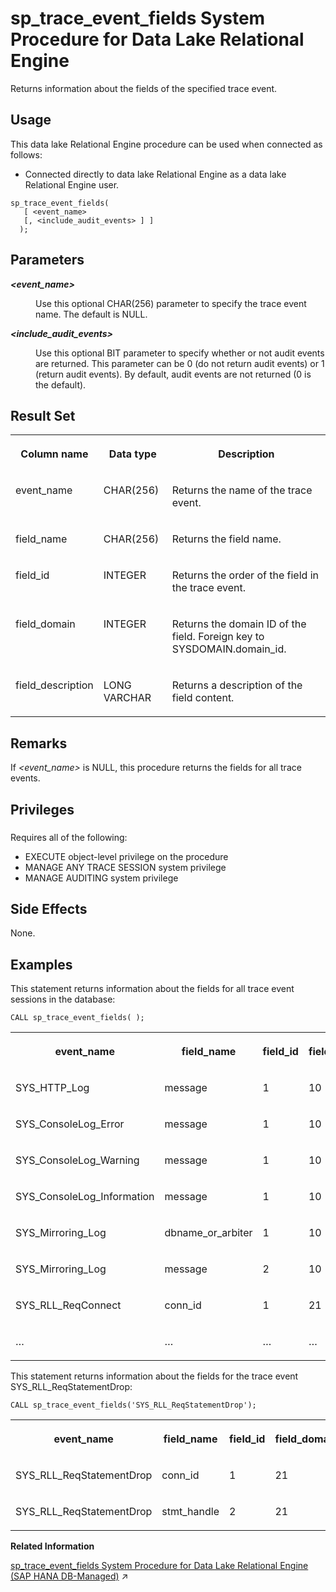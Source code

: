 <!-- loio8179a2a56ce210148a18fd12322fa8f2 -->

# sp\_trace\_event\_fields System Procedure for Data Lake Relational Engine

Returns information about the fields of the specified trace event.



<a name="loio8179a2a56ce210148a18fd12322fa8f2__section_p4t_vqn_14b"/>

## Usage

This data lake Relational Engine procedure can be used when connected as follows:

-   Connected directly to data lake Relational Engine as a data lake Relational Engine user.



```
sp_trace_event_fields( 
   [ <event_name> 
   [, <include_audit_events> ] ]
  );
```



<a name="loio8179a2a56ce210148a18fd12322fa8f2__sp_trace_event_fields_parm1"/>

## Parameters


<dl>
<dt><b>

*<event\_name\>* 

</b></dt>
<dd>

Use this optional CHAR\(256\) parameter to specify the trace event name. The default is NULL.



</dd><dt><b>

*<include\_audit\_events\>* 

</b></dt>
<dd>

Use this optional BIT parameter to specify whether or not audit events are returned. This parameter can be 0 \(do not return audit events\) or 1 \(return audit events\). By default, audit events are not returned \(0 is the default\).



</dd>
</dl>



<a name="loio8179a2a56ce210148a18fd12322fa8f2__sp_trace_event_fields_resultset1"/>

## Result Set


<table>
<tr>
<th valign="top">

Column name

</th>
<th valign="top">

Data type

</th>
<th valign="top">

Description

</th>
</tr>
<tr>
<td valign="top">

event\_name

</td>
<td valign="top">

CHAR\(256\)

</td>
<td valign="top">

Returns the name of the trace event.

</td>
</tr>
<tr>
<td valign="top">

field\_name

</td>
<td valign="top">

CHAR\(256\)

</td>
<td valign="top">

Returns the field name.

</td>
</tr>
<tr>
<td valign="top">

field\_id

</td>
<td valign="top">

INTEGER

</td>
<td valign="top">

Returns the order of the field in the trace event.

</td>
</tr>
<tr>
<td valign="top">

field\_domain

</td>
<td valign="top">

INTEGER

</td>
<td valign="top">

Returns the domain ID of the field. Foreign key to SYSDOMAIN.domain\_id.

</td>
</tr>
<tr>
<td valign="top">

field\_description

</td>
<td valign="top">

LONG VARCHAR

</td>
<td valign="top">

Returns a description of the field content.

</td>
</tr>
</table>



<a name="loio8179a2a56ce210148a18fd12322fa8f2__sp_trace_event_fields_remarks1"/>

## Remarks

If *<event\_name\>* is NULL, this procedure returns the fields for all trace events.



<a name="loio8179a2a56ce210148a18fd12322fa8f2__sp_trace_event_fields_priv1"/>

## Privileges



### 

Requires all of the following:

-   EXECUTE object-level privilege on the procedure
-   MANAGE ANY TRACE SESSION system privilege
-   MANAGE AUDITING system privilege



<a name="loio8179a2a56ce210148a18fd12322fa8f2__sp_trace_event_fields_sideeffects1"/>

## Side Effects

None.



<a name="loio8179a2a56ce210148a18fd12322fa8f2__sp_trace_event_fields_example1"/>

## Examples

This statement returns information about the fields for all trace event sessions in the database:

```
CALL sp_trace_event_fields( );
```


<table>
<tr>
<th valign="top">

event\_name

</th>
<th valign="top">

field\_name

</th>
<th valign="top">

field\_id

</th>
<th valign="top">

field\_domain

</th>
<th valign="top">

field\_description

</th>
</tr>
<tr>
<td valign="top">

SYS\_HTTP\_Log

</td>
<td valign="top">

message

</td>
<td valign="top">

1

</td>
<td valign="top">

10

</td>
<td valign="top">

 

</td>
</tr>
<tr>
<td valign="top">

SYS\_ConsoleLog\_Error

</td>
<td valign="top">

message

</td>
<td valign="top">

1

</td>
<td valign="top">

10

</td>
<td valign="top">

 

</td>
</tr>
<tr>
<td valign="top">

SYS\_ConsoleLog\_Warning

</td>
<td valign="top">

message

</td>
<td valign="top">

1

</td>
<td valign="top">

10

</td>
<td valign="top">

 

</td>
</tr>
<tr>
<td valign="top">

SYS\_ConsoleLog\_Information

</td>
<td valign="top">

message

</td>
<td valign="top">

1

</td>
<td valign="top">

10

</td>
<td valign="top">

 

</td>
</tr>
<tr>
<td valign="top">

SYS\_Mirroring\_Log

</td>
<td valign="top">

dbname\_or\_arbiter

</td>
<td valign="top">

1

</td>
<td valign="top">

10

</td>
<td valign="top">

 

</td>
</tr>
<tr>
<td valign="top">

SYS\_Mirroring\_Log

</td>
<td valign="top">

message

</td>
<td valign="top">

2

</td>
<td valign="top">

10

</td>
<td valign="top">

 

</td>
</tr>
<tr>
<td valign="top">

SYS\_RLL\_ReqConnect

</td>
<td valign="top">

conn\_id

</td>
<td valign="top">

1

</td>
<td valign="top">

21

</td>
<td valign="top">

 

</td>
</tr>
<tr>
<td valign="top">

…

</td>
<td valign="top">

…

</td>
<td valign="top">

…

</td>
<td valign="top">

…

</td>
<td valign="top">

…

</td>
</tr>
</table>

This statement returns information about the fields for the trace event SYS\_RLL\_ReqStatementDrop:

```
CALL sp_trace_event_fields('SYS_RLL_ReqStatementDrop');
```


<table>
<tr>
<th valign="top">

event\_name

</th>
<th valign="top">

field\_name

</th>
<th valign="top">

field\_id

</th>
<th valign="top">

field\_domain

</th>
<th valign="top">

field\_description

</th>
</tr>
<tr>
<td valign="top">

SYS\_RLL\_ReqStatementDrop

</td>
<td valign="top">

conn\_id

</td>
<td valign="top">

1

</td>
<td valign="top">

21

</td>
<td valign="top">

NULL

</td>
</tr>
<tr>
<td valign="top">

SYS\_RLL\_ReqStatementDrop

</td>
<td valign="top">

stmt\_handle

</td>
<td valign="top">

2

</td>
<td valign="top">

21

</td>
<td valign="top">

NULL

</td>
</tr>
</table>

**Related Information**  


[sp_trace_event_fields System Procedure for Data Lake Relational Engine (SAP HANA DB-Managed)](https://help.sap.com/viewer/a898e08b84f21015969fa437e89860c8/2023_4_QRC/en-US/301a2c803cd847d8a5eec27d96cff484.html "Returns information about the fields of the specified trace event.") :arrow_upper_right:

